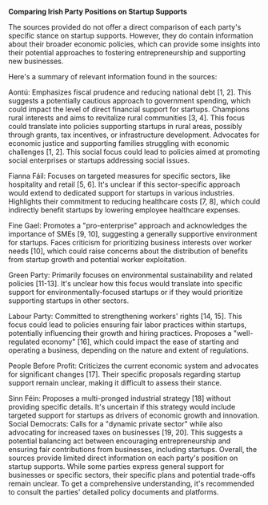 **Comparing Irish Party Positions on Startup Supports**

The sources provided do not offer a direct comparison of each party's specific stance on startup supports. However, they do contain information about their broader economic policies, which can provide some insights into their potential approaches to fostering entrepreneurship and supporting new businesses.

Here's a summary of relevant information found in the sources:

Aontú:
Emphasizes fiscal prudence and reducing national debt [1, 2]. This suggests a potentially cautious approach to government spending, which could impact the level of direct financial support for startups.
Champions rural interests and aims to revitalize rural communities [3, 4]. This focus could translate into policies supporting startups in rural areas, possibly through grants, tax incentives, or infrastructure development.
Advocates for economic justice and supporting families struggling with economic challenges [1, 2]. This social focus could lead to policies aimed at promoting social enterprises or startups addressing social issues.

Fianna Fáil:
Focuses on targeted measures for specific sectors, like hospitality and retail [5, 6]. It's unclear if this sector-specific approach would extend to dedicated support for startups in various industries.
Highlights their commitment to reducing healthcare costs [7, 8], which could indirectly benefit startups by lowering employee healthcare expenses.

Fine Gael:
Promotes a "pro-enterprise" approach and acknowledges the importance of SMEs [9, 10], suggesting a generally supportive environment for startups.
Faces criticism for prioritizing business interests over worker needs [10], which could raise concerns about the distribution of benefits from startup growth and potential worker exploitation.

Green Party:
Primarily focuses on environmental sustainability and related policies [11-13]. It's unclear how this focus would translate into specific support for environmentally-focused startups or if they would prioritize supporting startups in other sectors.

Labour Party:
Committed to strengthening workers' rights [14, 15]. This focus could lead to policies ensuring fair labor practices within startups, potentially influencing their growth and hiring practices.
Proposes a "well-regulated economy" [16], which could impact the ease of starting and operating a business, depending on the nature and extent of regulations.

People Before Profit:
Criticizes the current economic system and advocates for significant changes [17]. Their specific proposals regarding startup support remain unclear, making it difficult to assess their stance.

Sinn Féin:
Proposes a multi-pronged industrial strategy [18] without providing specific details. It's uncertain if this strategy would include targeted support for startups as drivers of economic growth and innovation.
Social Democrats:
Calls for a "dynamic private sector" while also advocating for increased taxes on businesses [19, 20]. This suggests a potential balancing act between encouraging entrepreneurship and ensuring fair contributions from businesses, including startups.
Overall, the sources provide limited direct information on each party's position on startup supports. While some parties express general support for businesses or specific sectors, their specific plans and potential trade-offs remain unclear. To get a comprehensive understanding, it's recommended to consult the parties' detailed policy documents and platforms.
